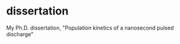 dissertation
============

My Ph.D. dissertation, "Population kinetics of a nanosecond pulsed discharge"